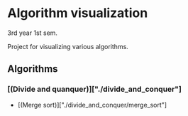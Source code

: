 # Algorithm visualization

3rd year 1st sem.

Project for visualizing various algorithms.

## Algorithms

### [(Divide and quanquer)]["./divide_and_conquer"]

- [(Merge sort)]["./divide_and_conquer/merge_sort"]
